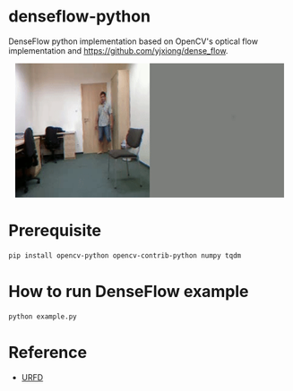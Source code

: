 # denseflow-python

DenseFlow python implementation based on OpenCV's optical flow implementation and https://github.com/yjxiong/dense_flow.

<p align="center">
    <img src="assets/result.gif", width="480">
</p>

# Prerequisite
```bash
pip install opencv-python opencv-contrib-python numpy tqdm
```

# How to run DenseFlow example
```bash
python example.py
```
# Reference
- [URFD](http://fenix.univ.rzeszow.pl/~mkepski/ds/uf.html)
